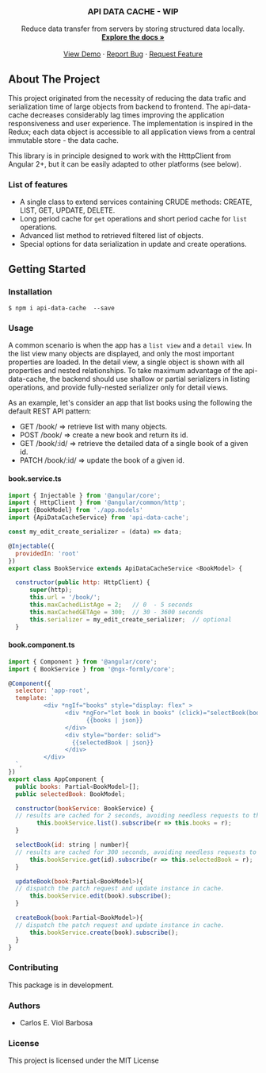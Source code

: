 <div id="top"></div>



<!-- PROJECT LOGO -->
<br />
<div align="center">
  <!-- <a href="https://github.com/">
    <img src="" alt="Logo"  height="80">
  </a> -->

  <h3 align="center">API DATA CACHE - WIP</h3>

  <p align="center">
    Reduce data transfer from servers by storing structured data locally.
    <br />
    <a href="https://cviolbarbosa.github.io/api-data-cache/"><strong>Explore the docs »</strong></a>
    <br />
    <br />
    <a href="https://github.com/">View Demo</a>
    ·
    <a href="https://github.com/cviolbarbosa/api-data-cache/issues">Report Bug</a>
    ·
    <a href="https://github.com/cviolbarbosa/api-data-cache/issues">Request Feature</a>
  </p>
</div>

## About The Project

This project originated from the necessity of reducing the data trafic and serialization time of large objects from backend to frontend. The api-data-cache decreases considerably lag times improving the application responsiveness  and user experience. The implementation is inspired in the Redux; each data object is accessible to all application views from a central immutable store - the data cache. 

This library is in principle designed to work with the HtttpClient from Angular 2+, but it can be easily adapted to other platforms (see below).


### List of features
*   A single class to extend services containing CRUDE methods: CREATE, LIST, GET, UPDATE, DELETE.
*   Long period cache for `get` operations and short period cache for `list` operations.
*   Advanced list method to retrieved filtered list of objects.
*   Special options for data serialization in update and create operations.

## Getting Started

### Installation

```shell 
$ npm i api-data-cache  --save
```

### Usage

A common scenario is when the app has a `list view` and a `detail view`. In the list view many objects are displayed, and only the most important properties are loaded. In the detail view, a single object is shown with all properties and nested relationships. To take maximum advantage of the api-data-cache, the backend should use shallow or partial serializers in listing operations, and provide fully-nested serializer only for detail views.

As an example, let's consider an app that list books using the following the default REST API pattern:

* GET /book/      => retrieve list with many objects.
* POST /book/     => create a new book and return its id.
* GET /book/:id/   => retrieve the detailed data of a single book of a given id.
* PATCH /book/:id/ => update the book of a given id.

#### book.service.ts
```js 
import { Injectable } from '@angular/core';
import { HttpClient } from '@angular/common/http';
import {BookModel} from './app.models'
import {ApiDataCacheService} from 'api-data-cache';

const my_edit_create_serializer = (data) => data;

@Injectable({
  providedIn: 'root'
})
export class BookService extends ApiDataCacheService <BookModel> {

  constructor(public http: HttpClient) {
      super(http);
      this.url = '/book/'; 
      this.maxCachedListAge = 2;   // 0  - 5 seconds       
      this.maxCachedGETAge = 300;  // 30 - 3600 seconds
      this.serializer = my_edit_create_serializer;  // optional
  }
```


#### book.component.ts
```js
import { Component } from '@angular/core';
import { BookService } from '@ngx-formly/core';

@Component({
  selector: 'app-root',
  template: `
          <div *ngIf="books" style="display: flex" >
                <div *ngFor="let book in books" (click)="selectBook(book.id)" style="border: solid">
                      {{books | json}}
                </div>
                <div style="border: solid">
                  {{selectedBook | json}} 
                </div>
          </div>
  `,
})
export class AppComponent {
  public books: Partial<BookModel>[];
  public selectedBook: BookModel;

  constructor(bookService: BookService) {
  // results are cached for 2 seconds, avoiding needless requests to the server.
    	this.bookService.list().subscribe(r => this.books = r);
  }

  selectBook(id: string | number){
  // results are cached for 300 seconds, avoiding needless requests to server when browsing through items.
      this.bookService.get(id).subscribe(r => this.selectedBook = r);
  }

  updateBook(book:Partial<BookModel>){
  // dispatch the patch request and update instance in cache.
      this.bookService.edit(book).subscribe();
  }

  createBook(book:Partial<BookModel>){
  // dispatch the patch request and update instance in cache.
      this.bookService.create(book).subscribe();
  }
}
```



### Contributing
This package is in development. 
### Authors 
*   Carlos E. Viol Barbosa


### License

This project is licensed under the MIT License
